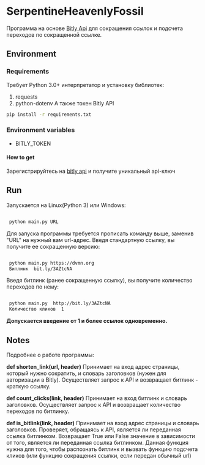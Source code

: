 # SerpentineHeavenlyFossil

Программа на основе [Bitly Api](https://dev.bitly.com/ "Bitly Api") для сокращения ссылок
 и подсчета переходов по сокращенной ссылке.

## Environment

### Requirements

Требует Python 3.0+ интерпретатор и установку библиотек:
1) requests
2) python-dotenv
А также токен Bitly API

```bash
pip install -r requirements.txt
```

### Environment variables

- BITLY_TOKEN
 
#### How to get

Зарегистрируйтесь на [bitly api](https://dev.bitly.com/ "bitly api") и получите уникальный api-ключ


## Run

Запускается на Linux(Python 3) или Windows:

```bash

 python main.py URL

```

Для запуска программы требуется прописать команду выше, заменив "URL" на нужный вам url-адрес.
Введя стандартную ссылку, вы получите ее сокращенную версию:
```bash

 python main.py https://dvmn.org
 Битлинк  bit.ly/3AZtcNA

```
Введя битлинк (ранее сокращенную ссылку), вы получите количество переходов по нему:
```bash

 python main.py  http://bit.ly/3AZtcNA
 Количество кликов  1

```

**Допускается введение от 1 и более ссылок одновременно.**

## Notes

Подробнее о работе программы:

**def shorten_link(url, header)**
Принимает на вход адрес страницы, который нужно сократить,
 и словарь заголовков (нужен для авторизации в Bitly).
Осуществляет запрос к API и возвращает битлинк - краткую ссылку.

**def count_clicks(link, header)**
Принимает на вход битлинк и словарь заголовков. 
 Осуществляет запрос к API и возвращает количество переходов по битлинку.
 
**def is_bitlink(link, header)**
Принимает на вход адрес страницы и словарь заголовков. 
Проверяет, обращаясь к API, является ли переданная ссылка битлинком.
Возвращает True или False значение в зависимости от того, 
является ли переданная ссылка битлинком.
Данная функция нужна для того, чтобы распознать битлинк
 и вызвать функцию подсчета кликов
  (или функцию сокращения ссылки, если передан обычный url)


